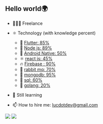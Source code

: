 ## Hello world🌍 
- 🧑🏾‍💻 Freelance
- ⚛️ Technology (with knowledge percent)
    - 💙 [Flutter: 85%](https://fluter.dev)
    - 💚 [Node js: 89%](https://nodejs.com)
    - 📱 [Android Native: 50%](https://android.com)
    - ⚛️ [react js: 45%](https://reactjs.com)
    - 🔥 [Firebase : 90%](https://firebase.com)
    - 🐇 [rabbit mq: 70%](https://google.com)
    - 📂 [mongodb: 95%](https://mongodb.com)
    - 📑 [sql: 60%](https://wikipedia.org/sql)
    - 💙 [golang: 20%](https://golang.dev)
    

- 📝 Still learning
- 📫 How to hire me:  [lucdotdev@gmail.com](mailto:lucdotdev@gmail.com)

<img src="https://github-readme-stats.vercel.app/api?username=lucdotdev&count_private=true&show_icons=true"/>

<img src="https://github-readme-stats.vercel.app/api/top-langs/?username=lucdotdev&&hide=TypeScript"/>
